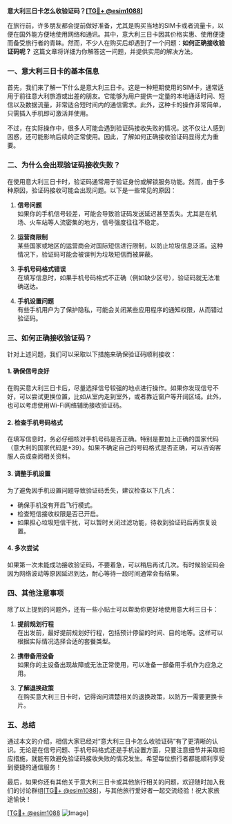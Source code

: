**意大利三日卡怎么收验证码？[[TG💪+ @esim1088](https://t.me/s/esim1088)]**

在旅行前，许多朋友都会提前做好准备，尤其是购买当地的SIM卡或者流量卡，以便在国外能方便地使用网络和通讯。其中，意大利三日卡因其价格实惠、使用便捷而备受旅行者的青睐。然而，不少人在购买后却遇到了一个问题：**如何正确接收验证码呢？** 这篇文章将详细为你解答这一问题，并提供实用的解决方法。

### 一、意大利三日卡的基本信息

首先，我们来了解一下什么是意大利三日卡。这是一种短期使用的SIM卡，通常适用于前往意大利旅游或出差的朋友。它能够为用户提供一定量的本地通话时间、短信以及数据流量，非常适合短时间内的通信需求。此外，这种卡的操作非常简单，只需插入手机即可激活并使用。

不过，在实际操作中，很多人可能会遇到验证码接收失败的情况。这不仅让人感到困惑，还可能影响后续的正常使用。因此，了解如何正确接收验证码显得尤为重要。

### 二、为什么会出现验证码接收失败？

在使用意大利三日卡时，验证码通常用于验证身份或解锁服务功能。然而，由于多种原因，验证码接收可能会出现问题。以下是一些常见的原因：

1. **信号问题**  
   如果你的手机信号较差，可能会导致验证码发送延迟甚至丢失。尤其是在机场、火车站等人流密集的地方，信号强度往往不稳定。

2. **运营商限制**  
   某些国家或地区的运营商会对国际短信进行限制，以防止垃圾信息泛滥。这种情况下，验证码可能会被误判为垃圾短信而被屏蔽。

3. **手机号码格式错误**  
   在填写信息时，如果手机号码格式不正确（例如缺少区号），验证码就无法准确送达。

4. **手机设置问题**  
   有些手机用户为了保护隐私，可能会关闭某些应用程序的通知权限，从而错过验证码。

### 三、如何正确接收验证码？

针对上述问题，我们可以采取以下措施来确保验证码顺利接收：

#### 1. 确保信号良好
在购买意大利三日卡后，尽量选择信号较强的地点进行操作。如果你发现信号不好，可以尝试更换位置，比如从室内走到室外，或者靠近窗户等开阔区域。此外，也可以考虑使用Wi-Fi网络辅助接收验证码。

#### 2. 检查手机号码格式
在填写信息时，务必仔细核对手机号码是否正确。特别是要加上正确的国家代码（意大利的国家代码是+39）。如果不确定自己的号码格式是否正确，可以咨询客服人员或查阅相关资料。

#### 3. 调整手机设置
为了避免因手机设置问题导致验证码丢失，建议检查以下几点：
- 确保手机没有开启飞行模式。
- 检查短信接收权限是否已开启。
- 如果担心垃圾短信干扰，可以暂时关闭过滤功能，待收到验证码后再恢复设置。

#### 4. 多次尝试
如果第一次未能成功接收验证码，不要着急，可以稍后再试几次。有时候验证码会因为网络波动等原因延迟到达，耐心等待一段时间通常会有结果。

### 四、其他注意事项

除了以上提到的问题外，还有一些小贴士可以帮助你更好地使用意大利三日卡：

1. **提前规划行程**  
   在出发前，最好提前规划好行程，包括预计停留的时间、目的地等。这样可以根据实际情况选择合适的套餐类型。

2. **携带备用设备**  
   如果你的主设备出现故障或无法正常使用，可以准备一部备用手机作为应急之用。

3. **了解退换政策**  
   在购买意大利三日卡时，记得询问清楚相关的退换政策，以防万一需要更换卡片。

### 五、总结

通过本文的介绍，相信大家已经对“意大利三日卡怎么收验证码”有了更清晰的认识。无论是在信号问题、手机号码格式还是手机设置方面，只要注意细节并采取相应措施，就能有效避免验证码接收失败的情况发生。希望每位旅行者都能顺利享受到便捷的通信服务！

最后，如果你还有其他关于意大利三日卡或其他旅行相关的问题，欢迎随时加入我们的讨论群组[[TG💪+ @esim1088](https://t.me/s/esim1088)]，与其他旅行爱好者一起交流经验！祝大家旅途愉快！

[[TG💪+ @esim1088](https://t.me/s/esim1088) ![Image](https://i.postimg.cc/4NQfJmqS/Snipaste-2025-05-13-00-14-12.png)]